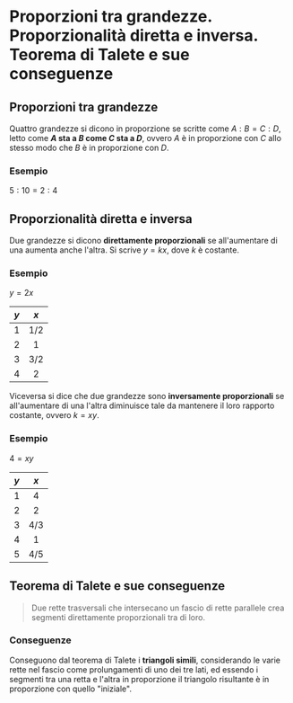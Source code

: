 # Proporzioni tra grandezze. Proporzionalità diretta e inversa. Teorema di Talete e sue conseguenze

## Proporzioni tra grandezze

Quattro grandezze si dicono in proporzione se scritte come $A : B = C : D$,
letto come **$A$ sta a $B$ come $C$ sta a $D$**, ovvero $A$ è in proporzione con
$C$ allo stesso modo che $B$ è in proporzione con $D$.

### Esempio

$5 : 10 = 2 : 4$

## Proporzionalità diretta e inversa

Due grandezze si dicono **direttamente proporzionali** se all'aumentare di una
aumenta anche l'altra. Si scrive $y = kx$, dove $k$ è costante.

### Esempio

$y = 2x$

| $y$ | $x$ |
| :-: | :-: |
| 1 | 1/2 |
| 2 | 1 |
| 3 | 3/2 |
| 4 | 2 |

Viceversa si dice che due grandezze sono **inversamente proporzionali** se
all'aumentare di una l'altra diminuisce tale da mantenere il loro rapporto
costante, ovvero $k = xy$.

### Esempio

$4 = xy$

| $y$ | $x$ |
| :-: | :-: |
| 1 | 4 |
| 2 | 2 |
| 3 | 4/3 |
| 4 | 1 |
| 5 | 4/5 |

## Teorema di Talete e sue conseguenze

> Due rette trasversali che intersecano un fascio di rette parallele crea
> segmenti direttamente proporzionali tra di loro.

### Conseguenze

Conseguono dal teorema di Talete i **triangoli simili**, considerando le varie
rette nel fascio come prolungamenti di uno dei tre lati, ed essendo i segmenti
tra una retta e l'altra in proporzione il triangolo risultante è in proporzione
con quello "iniziale".

